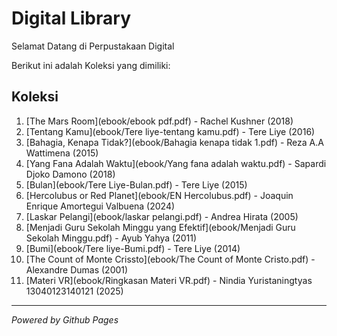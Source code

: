 #  Digital Library

Selamat Datang di Perpustakaan Digital

Berikut ini adalah Koleksi yang dimiliki:

## Koleksi
1. [The Mars Room](ebook/ebook pdf.pdf) - Rachel Kushner (2018)
2. [Tentang Kamu](ebook/Tere liye-tentang kamu.pdf) - Tere Liye (2016)
3. [Bahagia, Kenapa Tidak?](ebook/Bahagia kenapa tidak 1.pdf) - Reza A.A Wattimena (2015)
4. [Yang Fana Adalah Waktu](ebook/Yang fana adalah waktu.pdf) - Sapardi Djoko Damono (2018)
5. [Bulan](ebook/Tere Liye-Bulan.pdf) - Tere Liye (2015)
6. [Hercolubus or Red Planet](ebook/EN Hercolubus.pdf) - Joaquin Enrique Amortegui Valbuena (2024)
7. [Laskar Pelangi](ebook/laskar pelangi.pdf) - Andrea Hirata (2005)
8. [Menjadi Guru Sekolah Minggu yang Efektif](ebook/Menjadi Guru Sekolah Minggu.pdf) - Ayub Yahya (2011)
9. [Bumi](ebook/Tere liye-Bumi.pdf) - Tere Liye (2014)
10. [The Count of Monte Crissto](ebook/The Count of Monte Cristo.pdf) - Alexandre Dumas (2001)
11. [Materi VR](ebook/Ringkasan Materi VR.pdf) - Nindia Yuristaningtyas 13040123140121 (2025)
---

*Powered by Github Pages* 

